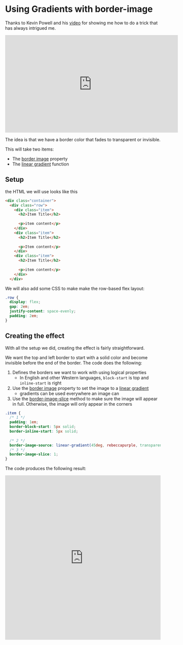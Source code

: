# Using Gradients with border-image

Thanks to Kevin Powell and his [video](https://www.youtube.com/watch?v=ypstT5UfCsk) for showing me how to do a trick that has always intrigued me.

<div class="video">
<iframe loading="lazy" width="560" height="315" src="https://www.youtube.com/embed/ypstT5UfCsk?t=725" title="YouTube video player" frameborder="0" allow="autoplay; picture-in-picture" allowfullscreen></iframe>
</div>

The idea is that we have a border color that fades to transparent or invisible.

This will take two items:

* The [border image](https://developer.mozilla.org/en-US/docs/Web/CSS/border-image) property
* The [linear gradient](https://developer.mozilla.org/en-US/docs/Web/CSS/gradient/linear-gradient) function

## Setup

the HTML we will use looks like this

```html
<div class="container">
  <div class="row">
    <div class="item">
      <h2>Item Title</h2>
      
      <p>item content</p>
    </div>
    <div class="item">
      <h2>Item Title</h2>
      
      <p>Item content</p>
    </div>
    <div class="item">
      <h2>Item Title</h2>
      
      <p>item content</p>
    </div>
  </div>
```

We will also add some CSS to make make the row-based flex layout:

```css
.row {
  display: flex;
  gap: 2em;
  justify-content: space-evenly;
  padding: 2em;
}
```

## Creating the effect

With all the setup we did, creating the effect is fairly straightforward.

We want the top and left border to start with a solid color and become invisible before the end of the border.
The code does the following:

1. Defines the borders we want to work with using logical properties
   * In English and other Western languages, `block-start` is top and `inline-start` is right
2. Use the [border image](https://developer.mozilla.org/en-US/docs/Web/CSS/border-image-source) property to set the image to a [linear gradient](https://developer.mozilla.org/en-US/docs/Web/CSS/gradient/linear-gradient)
   * gradients can be used everywhere an image can
3. Use the [border-image-slice](https://developer.mozilla.org/en-US/docs/Web/CSS/border-image-slice) method to make sure the image will appear in full. Otherwise, the image will only appear in the corners

```css
.item {
  /* 1 */
  padding: 1em;
  border-block-start: 5px solid;
  border-inline-start: 5px solid;
  
  /* 2 */
  border-image-source: linear-gradient(45deg, rebeccapurple, transparent 75%);
  /* 3 */
  border-image-slice: 1;
}
```

The code produces the following result:

<iframe height="531.346435546875" style="width: 100%;" scrolling="no" title="gradients in background-image" src="https://codepen.io/caraya/embed/LYmqZqQ?default-tab=result" frameborder="no" loading="lazy" allowtransparency="true" allowfullscreen="true">
  See the Pen <a href="https://codepen.io/caraya/pen/LYmqZqQ">
  gradients in background-image</a> by Carlos Araya (<a href="https://codepen.io/caraya">@caraya</a>)
  on <a href="https://codepen.io">CodePen</a>.
</iframe>
